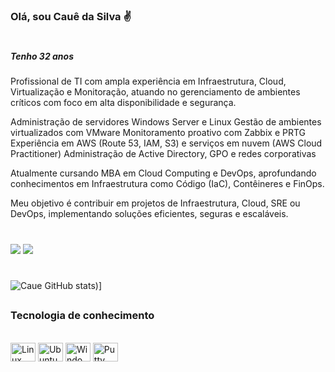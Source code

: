

### Olá, sou Cauê da Silva ✌️
#
##### Tenho 32 anos

Profissional de TI com ampla experiência em Infraestrutura, Cloud, Virtualização e Monitoração, atuando no gerenciamento de ambientes críticos com foco em alta disponibilidade e segurança.

Administração de servidores Windows Server e Linux
Gestão de ambientes virtualizados com VMware
Monitoramento proativo com Zabbix e PRTG
Experiência em AWS (Route 53, IAM, S3) e serviços em nuvem (AWS Cloud Practitioner)
Administração de Active Directory, GPO e redes corporativas

Atualmente cursando MBA em Cloud Computing e DevOps, aprofundando conhecimentos em Infraestrutura como Código (IaC), Contêineres e FinOps.

Meu objetivo é contribuir em projetos de Infraestrutura, Cloud, SRE ou DevOps, implementando soluções eficientes, seguras e escaláveis.

#

<div>
 <a href="https://www.linkedin.com/in/caue-silva/" target="_blank"><img src="https://img.shields.io/badge/-LinkedIn-%230077B5?style=for-the-badge&logo=linkedin&logoColor=white" target="_blank"></a> 
 <a href = "mailto:caue.ti@hotmail.com"><img src="https://img.shields.io/badge/Microsoft_Outlook-0078D4?style=for-the-badge&logo=microsoft-outlook&logoColor=white" target="_blank"></a>
</div>

#

![Caue GitHub stats](https://github-readme-stats.vercel.app/api?username=cauueh&show_icons=true&theme=dark))]

## 
### Tecnologia de conhecimento

         
<div style="display: inline_block"><br/>
 
 <img align="center" alt="Linux" height="30" width="40" src="https://cdn.jsdelivr.net/gh/devicons/devicon/icons/linux/linux-original.svg" />
    <img align="center" alt="Ubuntu" height="30" width="40" src="https://cdn.jsdelivr.net/gh/devicons/devicon/icons/ubuntu/ubuntu-plain-wordmark.svg" />
    <img align="center" alt="Windows" height="30" width="40" src="https://cdn.jsdelivr.net/gh/devicons/devicon/icons/windows8/windows8-original.svg" />
    <img align="center" alt="Putty" height="30" width="40" src="https://cdn.jsdelivr.net/gh/devicons/devicon/icons/putty/putty-original.svg"  />
    

    
    


</div>
